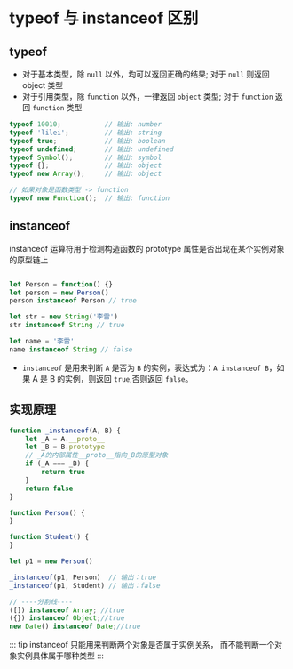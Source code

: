 # typeof 与 instanceof 区别


## typeof

* 对于基本类型，除 `null` 以外，均可以返回正确的结果; 对于 `null` 则返回 object 类型
* 对于引用类型，除 `function` 以外，一律返回 `object` 类型; 对于 `function` 返回 `function` 类型

```js
typeof 10010;           // 输出: number
typeof 'lilei';         // 输出: string
typeof true;            // 输出: boolean
typeof undefined;       // 输出: undefined
typeof Symbol();        // 输出: symbol
typeof {};              // 输出: object
typeof new Array();     // 输出: object

// 如果对象是函数类型 -> function
typeof new Function();  // 输出: function
```


## instanceof
instanceof 运算符用于检测构造函数的 prototype 属性是否出现在某个实例对象的原型链上
```js

let Person = function() {}
let person = new Person()
person instanceof Person // true

let str = new String('李雷')
str instanceof String // true

let name = '李雷'
name instanceof String // false
```
* `instanceof` 是用来判断 `A` 是否为 `B` 的实例，表达式为：`A instanceof B`，如果 A 是 B 的实例，则返回 `true`,否则返回 `false`。


## 实现原理
```js
function _instanceof(A, B) {
    let _A = A.__proto__
    let _B = B.prototype
    // _A的内部属性__proto__指向_B的原型对象
    if (_A === _B) {
        return true
    }
    return false
}

function Person() {
}

function Student() {
}

let p1 = new Person()

_instanceof(p1, Person)  // 输出：true
_instanceof(p1, Student) // 输出：false

// ----分割线----
([]) instanceof Array; //true
({}) instanceof Object;//true
new Date() instanceof Date;//true
```

::: tip
instanceof 只能用来判断两个对象是否属于实例关系， 而不能判断一个对象实例具体属于哪种类型
:::

